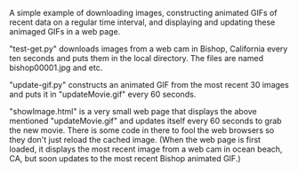 A simple example of downloading images, constructing animated GIFs of recent data on a regular time interval,
and displaying and updating these animaged GIFs in a web page.

"test-get.py" downloads images from a web cam in Bishop, California every ten seconds and puts them in the local directory.
The files are named bishop00001.jpg and etc.

"update-gif.py" constructs an animated GIF from the most recent 30 images and puts it in "updateMovie.gif" every 60 seconds.

"showImage.html" is a very small web page that displays the above mentioned "updateMovie.gif" and updates itself every 60
seconds to grab the new movie.  There is some code in there to fool the web browsers so they don't just reload the cached
image. (When the web page is first loaded, it displays the most recent image from a web cam in ocean beach, CA, but soon
updates to the most recent Bishop animated GIF.)
